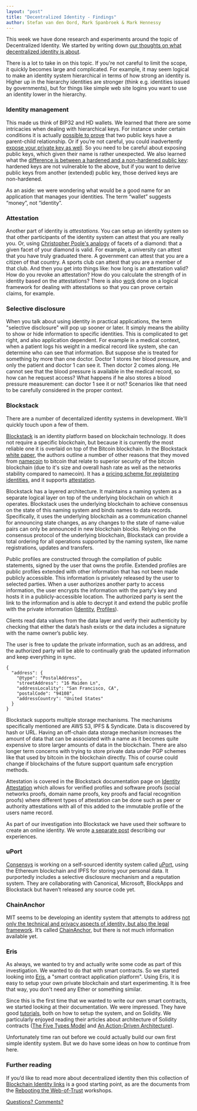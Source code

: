 ```yaml
---
layout: "post"
title: "Decentralized Identity - Findings"
author: Stefan van den Oord, Mark Spanbroek & Mark Hennessy
---
```


This week we have done research and experiments around the topic of Decentralized Identity. We started by writing down [our thoughts on what decentralized identity is about][1].

There is a lot to take in on this topic. If you're not careful to limit the scope, it quickly becomes large and complicated. For example, it may seem logical to make an identity system hierarchical in terms of how strong an identity is. Higher up in the hierarchy identities are stronger (think e.g. identities issued by governments), but for things like simple web site logins you want to use an identity lower in the hierarchy.

### Identity management

This made us think of BIP32 and HD wallets. We learned that there are some intricacies when dealing with hierarchical keys. For instance under certain conditions it is actually [possible to prove][5] that two public keys have a parent-child relationship. Or if you’re not careful, you could inadvertently [expose your private key as well][18]. So you need to be careful about exposing public keys, which given their name is rather unexpected. We also learned what the [difference is between a hardened and a non-hardened public key][20]: hardened keys are not vulnerable to the above, but if you want to derive public keys from another (extended) public key, those derived keys are non-hardened.

As an aside: we were wondering what would be a good name for an application that manages your identities. The term “wallet” suggests “money”, not “identity”.

### Attestation

Another part of identity is _attestations_. You can setup an identity system so that other participants of the identity system can attest that you are really you. Or, using [Christopher Poole's analogy][6] of facets of a diamond: that a given facet of your diamond is valid. For example, a university can attest that you have truly graduated there. A government can attest that you are a citizen of that country. A sports club can attest that you are a member of that club. And then you get into things like: how long is an attestation valid? How do you revoke an attestation? How do you calculate the strength of in identity based on the attestations? There is also [work][7] done on a logical framework for dealing with attestations so that you can prove certain claims, for example.

### Selective disclosure

When you talk about using identity in practical applications, the term "selective disclosure" will pop up sooner or later. It simply means the ability to show or hide information to specific identities. This is complicated to get right, and also application dependent. For example in a medical context, when a patient logs his weight in a medical record like system, she can determine who can see that information. But suppose she is treated for something by more than one doctor. Doctor 1 stores her blood pressure, and only the patient and doctor 1 can see it. Then doctor 2 comes along. He cannot see that the blood pressure is available in the medical record, so how can he request access? What happens if he also stores a blood pressure measurement: can doctor 1 see it or not? Scenarios like that need to be carefully considered in the proper context.

### Blockstack

There are a number of decentalized identity systems in development. We'll quickly touch upon a few of them.

[Blockstack][8] is an identity platform based on blockchain technology. It does not require a specific blockchain, but because it is currently the most reliable one it is overlaid on top of the Bitcoin blockchain. In the Blockstack [white paper][24], the authors outline a number of other reasons that they moved from [namecoin][23] to bitcoin that relate to superior security of the bitcoin blockchain (due to it's size and overall hash rate as well as the networks stability compared to namecoin). It has a [pricing scheme for registering identities][9], and it supports [attestation][10].

Blockstack has a layered architecture. It maintains a naming system as a separate logical layer on top of the underlying blockchain on which it operates. Blockstack uses the underlying blockchain to achieve consensus on the state of this naming system and binds names to data records. Specifically, it uses the underlying blockchain as a communication channel for announcing state changes, as any changes to the state of name-value pairs can only be announced in new blockchain blocks. Relying on the consensus protocol of the underlying blockchain, Blockstack can provide a total ordering for all operations supported by the naming system, like name registrations, updates and transfers.

Public profiles are constructed through the compilation of public statements, signed by the user that owns the profile. Extended profiles are public profiles extended with other information that has not been made publicly accessible. This information is privately released by the user to selected parties. When a user authorizes another party to access information, the user encrypts the information with the party's key and hosts it in a publicly-accessible location. The authorized party is sent the link to the information and is able to decrypt it and extend the public profile with the private information ([Identity][11], [Profiles][12]).

Clients read data values from the data layer and verify their authenticity by checking that either the data’s hash exists or the data includes a signature with the name owner’s public key.

The user is free to update the private information, such as an address, and the authorized party will be able to continually grab the updated information and keep everything in sync.

	{
	  "address": {
	    "@type": "PostalAddress",
	    "streetAddress": "16 Maiden Ln",
	    "addressLocality": "San Francisco, CA",
	    "postalCode": "94108",
	    "addressCountry": "United States"
	  }
	}

Blockstack supports multiple storage mechanisms. The mechanisms specifically mentioned are AWS S3, IPFS & Syndicate. Data is discovered by hash or URL. Having an off-chain data storage mechanism increases the amount of data that can be associated with a name as it becomes quite expensive to store larger amounts of data in the blockchain. There are also longer term concerns with trying to store private data under PGP schemes like that used by bitcoin in the blockchain directly. This of course could change if blockchains of the future support quantum safe encryption methods.

Attestation is covered in the Blockstack documentation page on [Identity Attestation][10] which allows for verified profiles and software proofs (social networks proofs, domain name proofs, key proofs and facial recognition proofs) where different types of attestation can be done such as peer or authority attestations with all of this added to the immutable profile of the users name record.

As part of our investigation into Blockstack we have used their software to create an online identity. We wrote [a separate post][25] describing our experiences.

### uPort

[Consensys][21] is working on a self-sourced identity system called [uPort][22], using the Ethereum blockchain and IPFS for storing your personal data. It purportedly includes a selective disclosure mechanism and a reputation system. They are collaborating with Canonical, Microsoft, BlockApps and Blockstack but haven’t released any source code yet.

### ChainAnchor

MIT seems to be developing an identity system that attempts to address [not only the technical and privacy aspects of identity, but also the legal framework][2]. It’s called [ChainAnchor][3], but there is not much information available yet.

### Eris

As always, we wanted to try and actually write some code as part of this investigation. We wanted to do that with smart contracts. So we started looking into [Eris][13], a "smart contract application platform". Using Eris, it is easy to setup your own private blockchain and start experimenting. It is free that way, you don't need any Ether or something similar.

Since this is the first time that we wanted to write our own smart contracts, we started looking at their documentation. We were impressed. They have good [tutorials][14], both on how to setup the system, and on Solidity. We particularly enjoyed reading their articles about architecture of Solidity contracts ([The Five Types Model][15] and [An Action-Driven Architecture][16]).

Unfortunately time ran out before we could actually build our own first simple identity system. But we do have some ideas on how to continue from here.

### Further reading

If you’d like to read more about decentralized identity then this collection of [Blockchain Identity links][4] is a good starting point, as are the documents from the [Rebooting the Web-of-Trust][17] workshops.

[Questions? Comments?][19]

[1]: https://charterhouse.github.io/2016/07/18/decentralized-identity.html
[2]: https://www.w3.org/2016/04/blockchain-workshop/interest/hardjono-pentland.html
[3]: http://trust.mit.edu
[4]: https://github.com/peacekeeper/blockchain-identity
[5]: http://bitcoin.stackexchange.com/a/37138
[6]: http://mashable.com/2011/10/18/chris-poole-4chan-web-2/#ou2f5YyAdZqt
[7]: http://doc.utwente.nl/61675/1/thesis_M_Czenko.pdf
[8]: https://blockstack.org
[9]: https://github.com/blockstack/blockstack-server/wiki/Usage#namespaces
[10]: https://blockstack.org/docs/identity-attestation
[11]: https://blockstack.org/docs/blockchain-identity
[12]: https://blockstack.org/docs/blockstack-profiles
[13]: https://erisindustries.com
[14]: https://docs.erisindustries.com/tutorials/
[15]: https://docs.erisindustries.com/tutorials/solidity/solidity-1
[16]: https://docs.erisindustries.com/tutorials/solidity/solidity-2
[17]: https://github.com/WebOfTrustInfo/rebooting-the-web-of-trust
[18]: https://bitcoinmagazine.com/articles/deterministic-wallets-advantages-flaw-1385450276
[19]: https://github.com/Charterhouse/charterhouse.github.io/issues/3
[20]: http://bitcoin.stackexchange.com/questions/37488/eli5-whats-the-difference-between-a-child-key-and-a-hardened-child-key-in-bip3
[21]: https://consensys.net
[22]: https://medium.com/@ConsenSys/uport-the-wallet-is-the-new-browser-b133a83fe73
[23]: https://namecoin.info/
[24]: https://blockstack.org/blockstack.pdf
[25]: blockstack.html
